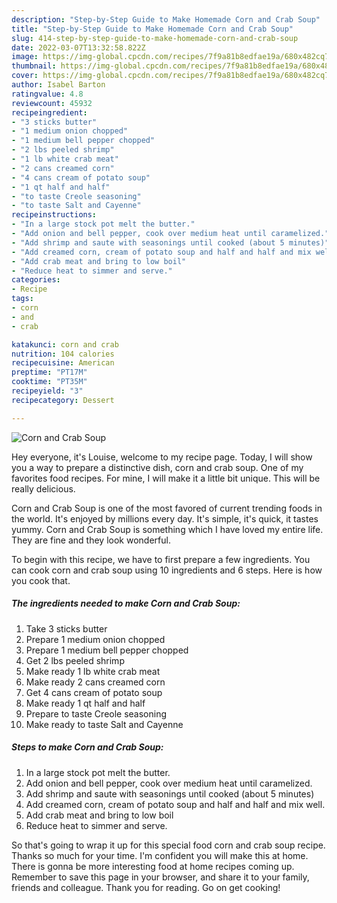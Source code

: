 ```yaml
---
description: "Step-by-Step Guide to Make Homemade Corn and Crab Soup"
title: "Step-by-Step Guide to Make Homemade Corn and Crab Soup"
slug: 414-step-by-step-guide-to-make-homemade-corn-and-crab-soup
date: 2022-03-07T13:32:58.822Z
image: https://img-global.cpcdn.com/recipes/7f9a81b8edfae19a/680x482cq70/corn-and-crab-soup-recipe-main-photo.jpg
thumbnail: https://img-global.cpcdn.com/recipes/7f9a81b8edfae19a/680x482cq70/corn-and-crab-soup-recipe-main-photo.jpg
cover: https://img-global.cpcdn.com/recipes/7f9a81b8edfae19a/680x482cq70/corn-and-crab-soup-recipe-main-photo.jpg
author: Isabel Barton
ratingvalue: 4.8
reviewcount: 45932
recipeingredient:
- "3 sticks butter"
- "1 medium onion chopped"
- "1 medium bell pepper chopped"
- "2 lbs peeled shrimp"
- "1 lb white crab meat"
- "2 cans creamed corn"
- "4 cans cream of potato soup"
- "1 qt half and half"
- "to taste Creole seasoning"
- "to taste Salt and Cayenne"
recipeinstructions:
- "In a large stock pot melt the butter."
- "Add onion and bell pepper, cook over medium heat until caramelized."
- "Add shrimp and saute with seasonings until cooked (about 5 minutes)"
- "Add creamed corn, cream of potato soup and half and half and mix well."
- "Add crab meat and bring to low boil"
- "Reduce heat to simmer and serve."
categories:
- Recipe
tags:
- corn
- and
- crab

katakunci: corn and crab 
nutrition: 104 calories
recipecuisine: American
preptime: "PT17M"
cooktime: "PT35M"
recipeyield: "3"
recipecategory: Dessert

---
```



![Corn and Crab Soup](https://img-global.cpcdn.com/recipes/7f9a81b8edfae19a/680x482cq70/corn-and-crab-soup-recipe-main-photo.jpg)

Hey everyone, it's Louise, welcome to my recipe page. Today, I will show you a way to prepare a distinctive dish, corn and crab soup. One of my favorites food recipes. For mine, I will make it a little bit unique. This will be really delicious.



Corn and Crab Soup is one of the most favored of current trending foods in the world. It's enjoyed by millions every day. It's simple, it's quick, it tastes yummy. Corn and Crab Soup is something which I have loved my entire life. They are fine and they look wonderful.


To begin with this recipe, we have to first prepare a few ingredients. You can cook corn and crab soup using 10 ingredients and 6 steps. Here is how you cook that.

<!--inarticleads1-->

##### The ingredients needed to make Corn and Crab Soup:

1. Take 3 sticks butter
1. Prepare 1 medium onion chopped
1. Prepare 1 medium bell pepper chopped
1. Get 2 lbs peeled shrimp
1. Make ready 1 lb white crab meat
1. Make ready 2 cans creamed corn
1. Get 4 cans cream of potato soup
1. Make ready 1 qt half and half
1. Prepare to taste Creole seasoning
1. Make ready to taste Salt and Cayenne




<!--inarticleads2-->

##### Steps to make Corn and Crab Soup:

1. In a large stock pot melt the butter.
1. Add onion and bell pepper, cook over medium heat until caramelized.
1. Add shrimp and saute with seasonings until cooked (about 5 minutes)
1. Add creamed corn, cream of potato soup and half and half and mix well.
1. Add crab meat and bring to low boil
1. Reduce heat to simmer and serve.




So that's going to wrap it up for this special food corn and crab soup recipe. Thanks so much for your time. I'm confident you will make this at home. There is gonna be more interesting food at home recipes coming up. Remember to save this page in your browser, and share it to your family, friends and colleague. Thank you for reading. Go on get cooking!
